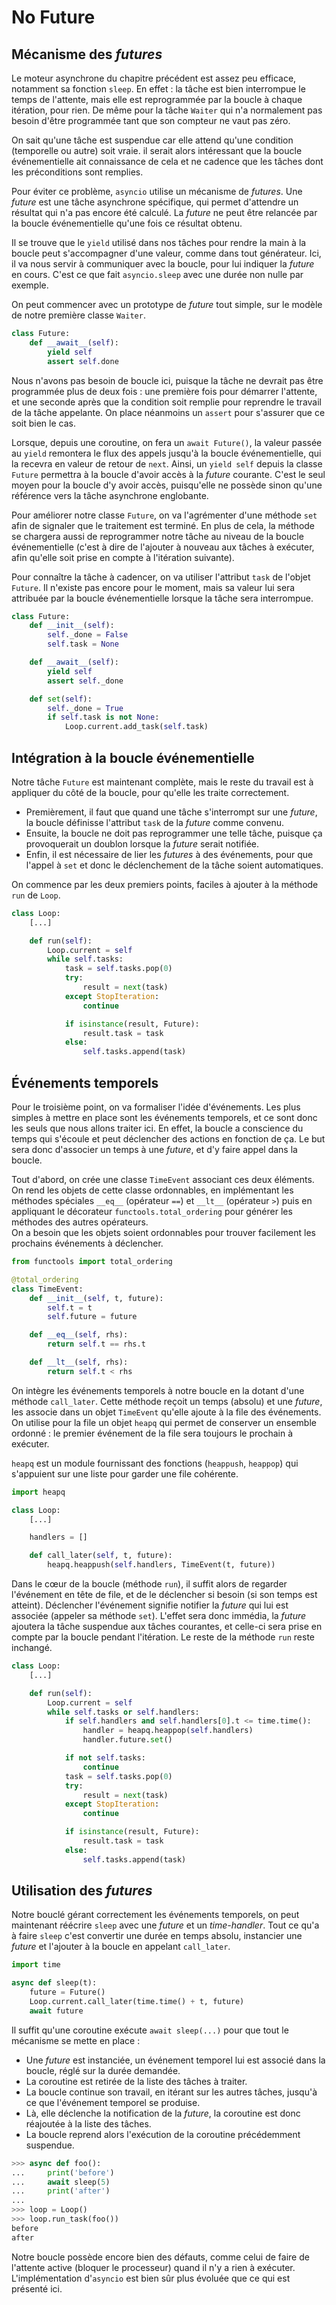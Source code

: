 # No Future

## Mécanisme des *futures*

Le moteur asynchrone du chapitre précédent est assez peu efficace, notamment sa fonction `sleep`.
En effet : la tâche est bien interrompue le temps de l'attente, mais elle est reprogrammée par la boucle à chaque itération, pour rien.
De même pour la tâche `Waiter` qui n'a normalement pas besoin d'être programmée tant que son compteur ne vaut pas zéro.

On sait qu'une tâche est suspendue car elle attend qu'une condition (temporelle ou autre) soit vraie.
il serait alors intéressant que la boucle événementielle ait connaissance de cela et ne cadence que les tâches dont les préconditions sont remplies.

Pour éviter ce problème, `asyncio` utilise un mécanisme de *futures*.
Une *future* est une tâche asynchrone spécifique, qui permet d'attendre un résultat qui n'a pas encore été calculé.
La *future* ne peut être relancée par la boucle événementielle qu'une fois ce résultat obtenu.

Il se trouve que le `yield` utilisé dans nos tâches pour rendre la main à la boucle peut s'accompagner d'une valeur, comme dans tout générateur.
Ici, il va nous servir à communiquer avec la boucle, pour lui indiquer la *future* en cours.
C'est ce que fait `asyncio.sleep` avec une durée non nulle par exemple.

On peut commencer avec un prototype de *future* tout simple, sur le modèle de notre première classe `Waiter`.

```python
class Future:
    def __await__(self):
        yield self
        assert self.done
```

Nous n'avons pas besoin de boucle ici, puisque la tâche ne devrait pas être programmée plus de deux fois : une première fois pour démarrer l'attente, et une seconde après que la condition soit remplie pour reprendre le travail de la tâche appelante.
On place néanmoins un `assert` pour s'assurer que ce soit bien le cas.

Lorsque, depuis une coroutine, on fera un `await Future()`, la valeur passée au `yield` remontera le flux des appels jusqu'à la boucle événementielle, qui la recevra en valeur de retour de `next`.
Ainsi, un `yield self` depuis la classe `Future` permettra à la boucle d'avoir accès à la *future* courante.
C'est le seul moyen pour la boucle d'y avoir accès, puisqu'elle ne possède sinon qu'une référence vers la tâche asynchrone englobante.

Pour améliorer notre classe `Future`, on va l'agrémenter d'une méthode `set` afin de signaler que le traitement est terminé.
En plus de cela, la méthode se chargera aussi de reprogrammer notre tâche au niveau de la boucle événementielle (c'est à dire de l'ajouter à nouveau aux tâches à exécuter, afin qu'elle soit prise en compte à l'itération suivante).

Pour connaître la tâche à cadencer, on va utiliser l'attribut `task` de l'objet `Future`. Il n'existe pas encore pour le moment, mais sa valeur lui sera attribuée par la boucle événementielle lorsque la tâche sera interrompue.

```python
class Future:
    def __init__(self):
        self._done = False
        self.task = None

    def __await__(self):
        yield self
        assert self._done

    def set(self):
        self._done = True
        if self.task is not None:
            Loop.current.add_task(self.task)
```

## Intégration à la boucle événementielle

Notre tâche `Future` est maintenant complète, mais le reste du travail est à appliquer du côté de la boucle, pour qu'elle les traite correctement.

* Premièrement, il faut que quand une tâche s'interrompt sur une *future*, la boucle définisse l'attribut `task` de la *future* comme convenu.
* Ensuite, la boucle ne doit pas reprogrammer une telle tâche, puisque ça provoquerait un doublon lorsque la *future* serait notifiée.
* Enfin, il est nécessaire de lier les *futures* à des événements, pour que l'appel à `set` et donc le déclenchement de la tâche soient automatiques.

On commence par les deux premiers points, faciles à ajouter à la méthode `run` de `Loop`.

```python
class Loop:
    [...]

    def run(self):
        Loop.current = self
        while self.tasks:
            task = self.tasks.pop(0)
            try:
                result = next(task)
            except StopIteration:
                continue

            if isinstance(result, Future):
                result.task = task
            else:
                self.tasks.append(task)
```

## Événements temporels

Pour le troisième point, on va formaliser l'idée d'événements.
Les plus simples à mettre en place sont les événements temporels, et ce sont donc les seuls que nous allons traiter ici.
En effet, la boucle a conscience du temps qui s'écoule et peut déclencher des actions en fonction de ça.
Le but sera donc d'associer un temps à une *future*, et d'y faire appel dans la boucle.

Tout d'abord, on crée une classe `TimeEvent` associant ces deux éléments.
On rend les objets de cette classe ordonnables, en implémentant les méthodes spéciales `__eq__` (opérateur `==`) et `__lt__` (opérateur `>`) puis en appliquant le décorateur `functools.total_ordering` pour générer les méthodes des autres opérateurs.  
On a besoin que les objets soient ordonnables pour trouver facilement les prochains événements à déclencher.

```python
from functools import total_ordering

@total_ordering
class TimeEvent:
    def __init__(self, t, future):
        self.t = t
        self.future = future

    def __eq__(self, rhs):
        return self.t == rhs.t

    def __lt__(self, rhs):
        return self.t < rhs
```

On intègre les événements temporels à notre boucle en la dotant d'une méthode `call_later`.
Cette méthode reçoit un temps (absolu) et une *future*, les associe dans un objet `TimeEvent` qu'elle ajoute à la file des événements.
On utilise pour la file un objet `heapq` qui permet de conserver un ensemble ordonné : le premier événement de la file sera toujours le prochain à exécuter.

`heapq` est un module fournissant des fonctions (`heappush`, `heappop`) qui s'appuient sur une liste pour garder une file cohérente.

```python
import heapq

class Loop:
    [...]

    handlers = []

    def call_later(self, t, future):
        heapq.heappush(self.handlers, TimeEvent(t, future))
```

Dans le cœur de la boucle (méthode `run`), il suffit alors de regarder l'événement en tête de file, et de le déclencher si besoin (si son temps est atteint).
Déclencher l'événement signifie notifier la *future* qui lui est associée (appeler sa méthode `set`).
L'effet sera donc immédia, la *future* ajoutera la tâche suspendue aux tâches courantes, et celle-ci sera prise en compte par la boucle pendant l'itération.
Le reste de la méthode `run` reste inchangé.

```python
class Loop:
    [...]

    def run(self):
        Loop.current = self
        while self.tasks or self.handlers:
            if self.handlers and self.handlers[0].t <= time.time():
                handler = heapq.heappop(self.handlers)
                handler.future.set()

            if not self.tasks:
                continue
            task = self.tasks.pop(0)
            try:
                result = next(task)
            except StopIteration:
                continue

            if isinstance(result, Future):
                result.task = task
            else:
                self.tasks.append(task)
```

## Utilisation des *futures*

Notre bouclé gérant correctement les événements temporels, on peut maintenant réécrire `sleep` avec une *future* et un *time-handler*.
Tout ce qu'a à faire `sleep` c'est convertir une durée en temps absolu, instancier une *future* et l'ajouter à la boucle en appelant `call_later`.

```python
import time

async def sleep(t):
    future = Future()
    Loop.current.call_later(time.time() + t, future)
    await future
```

Il suffit qu'une coroutine exécute `await sleep(...)` pour que tout le mécanisme se mette en place :

* Une *future* est instanciée, un événement temporel lui est associé dans la boucle, réglé sur la durée demandée.
* La coroutine est retirée de la liste des tâches à traiter.
* La boucle continue son travail, en itérant sur les autres tâches, jusqu'à ce que l'événement temporel se produise.
* Là, elle déclenche la notification de la *future*, la coroutine est donc réajoutée à la liste des tâches.
* La boucle reprend alors l'exécution de la coroutine précédemment suspendue.

```python
>>> async def foo():
...     print('before')
...     await sleep(5)
...     print('after')
...
>>> loop = Loop()
>>> loop.run_task(foo())
before
after
```

Notre boucle possède encore bien des défauts, comme celui de faire de l'attente active (bloquer le processeur) quand il n'y a rien à exécuter.
L'implémentation d'`asyncio` est bien sûr plus évoluée que ce qui est présenté ici.
